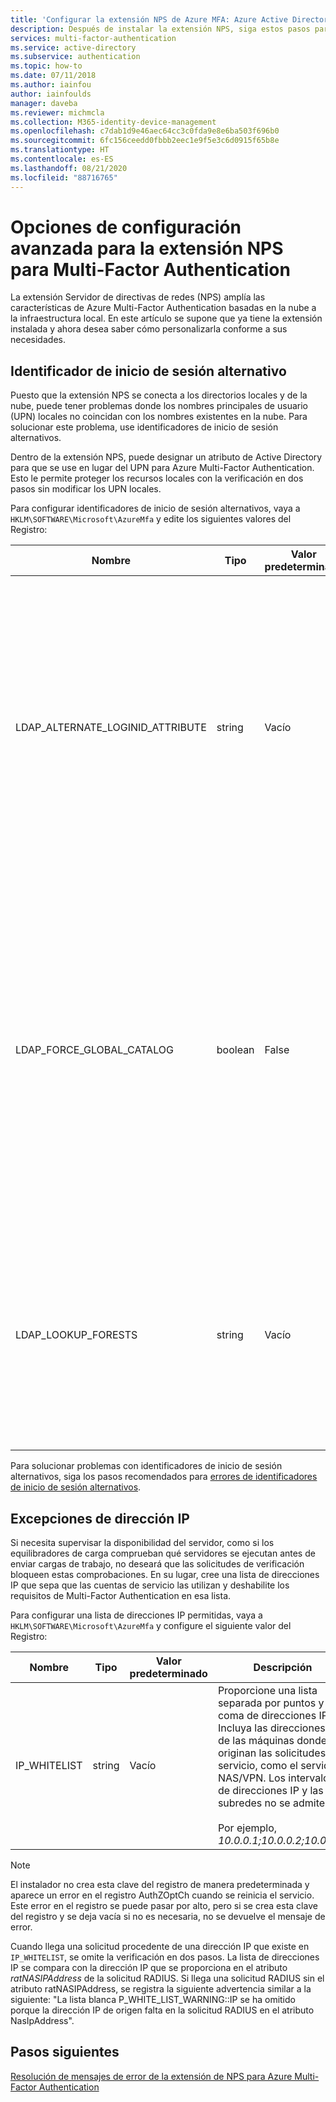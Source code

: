```yaml
---
title: 'Configurar la extensión NPS de Azure MFA: Azure Active Directory'
description: Después de instalar la extensión NPS, siga estos pasos para la configuración avanzada, como la creación de listas de direcciones IP permitidas y el reemplazo de UPN.
services: multi-factor-authentication
ms.service: active-directory
ms.subservice: authentication
ms.topic: how-to
ms.date: 07/11/2018
ms.author: iainfou
author: iainfoulds
manager: daveba
ms.reviewer: michmcla
ms.collection: M365-identity-device-management
ms.openlocfilehash: c7dab1d9e46aec64cc3c0fda9e8e6ba503f696b0
ms.sourcegitcommit: 6fc156ceedd0fbbb2eec1e9f5e3c6d0915f65b8e
ms.translationtype: HT
ms.contentlocale: es-ES
ms.lasthandoff: 08/21/2020
ms.locfileid: "88716765"
---
```

# <a name="advanced-configuration-options-for-the-nps-extension-for-multi-factor-authentication"></a>Opciones de configuración avanzada para la extensión NPS para Multi-Factor Authentication

La extensión Servidor de directivas de redes (NPS) amplía las características de Azure Multi-Factor Authentication basadas en la nube a la infraestructura local. En este artículo se supone que ya tiene la extensión instalada y ahora desea saber cómo personalizarla conforme a sus necesidades. 

## <a name="alternate-login-id"></a>Identificador de inicio de sesión alternativo

Puesto que la extensión NPS se conecta a los directorios locales y de la nube, puede tener problemas donde los nombres principales de usuario (UPN) locales no coincidan con los nombres existentes en la nube. Para solucionar este problema, use identificadores de inicio de sesión alternativos. 

Dentro de la extensión NPS, puede designar un atributo de Active Directory para que se use en lugar del UPN para Azure Multi-Factor Authentication. Esto le permite proteger los recursos locales con la verificación en dos pasos sin modificar los UPN locales. 

Para configurar identificadores de inicio de sesión alternativos, vaya a `HKLM\SOFTWARE\Microsoft\AzureMfa` y edite los siguientes valores del Registro:

| Nombre | Tipo | Valor predeterminado | Descripción |
| ---- | ---- | ------------- | ----------- |
| LDAP_ALTERNATE_LOGINID_ATTRIBUTE | string | Vacío | Designe el nombre del atributo de Active Directory que desea usar en lugar del UPN. Este atributo se utiliza como el atributo AlternateLoginId. Si este valor del Registro se establece en un [atributo de Active Directory válido](/windows/win32/adschema/attributes-all) (por ejemplo, correo electrónico o displayName), a continuación, el valor del atributo se utiliza en lugar del UPN del usuario para la autenticación. Si este valor del registro está vacío o no está configurado, AlternateLoginId se deshabilita y el UPN del usuario se utiliza para la autenticación. |
| LDAP_FORCE_GLOBAL_CATALOG | boolean | False | Use esta marca para exigir el uso del catálogo global para búsquedas LDAP al buscar AlternateLoginId. Configure un controlador de dominio como catálogo global, agregue el atributo AlternateLoginId a dicho catálogo y luego habilite esta marca. <br><br> Si LDAP_LOOKUP_FORESTS se ha configurado (no vacío), **se exige que esta marca sea true**, independientemente del valor de la configuración del Registro. En este caso, la extensión NPS requiere que el catálogo global esté configurado con el atributo AlternateLoginId para cada bosque. |
| LDAP_LOOKUP_FORESTS | string | Vacío | Proporcione una lista separada por puntos y coma de bosques para buscar. Por ejemplo, *contoso.com;foobar.com*. Si se configura este valor del Registro, la extensión NPS busca iterativamente en todos los bosques en el orden en el que se muestran y devuelve el primer valor AlternateLoginId correcto. Si este valor del Registro no está configurado, la búsqueda de AlternateLoginId se limita al dominio actual.|

Para solucionar problemas con identificadores de inicio de sesión alternativos, siga los pasos recomendados para [errores de identificadores de inicio de sesión alternativos](howto-mfa-nps-extension-errors.md#alternate-login-id-errors).

## <a name="ip-exceptions"></a>Excepciones de dirección IP

Si necesita supervisar la disponibilidad del servidor, como si los equilibradores de carga comprueban qué servidores se ejecutan antes de enviar cargas de trabajo, no deseará que las solicitudes de verificación bloqueen estas comprobaciones. En su lugar, cree una lista de direcciones IP que sepa que las cuentas de servicio las utilizan y deshabilite los requisitos de Multi-Factor Authentication en esa lista.

Para configurar una lista de direcciones IP permitidas, vaya a `HKLM\SOFTWARE\Microsoft\AzureMfa` y configure el siguiente valor del Registro:

| Nombre | Tipo | Valor predeterminado | Descripción |
| ---- | ---- | ------------- | ----------- |
| IP_WHITELIST | string | Vacío | Proporcione una lista separada por puntos y coma de direcciones IP. Incluya las direcciones IP de las máquinas donde se originan las solicitudes de servicio, como el servidor NAS/VPN. Los intervalos de direcciones IP y las subredes no se admiten. <br><br> Por ejemplo, *10.0.0.1;10.0.0.2;10.0.0.3*.

> [!NOTE]
> El instalador no crea esta clave del registro de manera predeterminada y aparece un error en el registro AuthZOptCh cuando se reinicia el servicio. Este error en el registro se puede pasar por alto, pero si se crea esta clave del registro y se deja vacía si no es necesaria, no se devuelve el mensaje de error.

Cuando llega una solicitud procedente de una dirección IP que existe en `IP_WHITELIST`, se omite la verificación en dos pasos. La lista de direcciones IP se compara con la dirección IP que se proporciona en el atributo *ratNASIPAddress* de la solicitud RADIUS. Si llega una solicitud RADIUS sin el atributo ratNASIPAddress, se registra la siguiente advertencia similar a la siguiente: "La lista blanca P_WHITE_LIST_WARNING::IP se ha omitido porque la dirección IP de origen falta en la solicitud RADIUS en el atributo NasIpAddress".

## <a name="next-steps"></a>Pasos siguientes

[Resolución de mensajes de error de la extensión de NPS para Azure Multi-Factor Authentication](howto-mfa-nps-extension-errors.md)